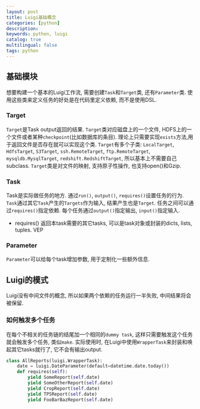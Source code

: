 ```yaml
---
layout: post
title: Luigi基础概念
categories: [python]
description: 
keywords: python, luigi
catalog: true
multilingual: false
tags: python
---
```


## 基础模块
想要构建一个基本的Luigi工作流, 需要创建`Task`和`Target`类, 还有`Parameter`类.
使用这些类来定义任务的好处是在代码里定义依赖, 而不是使用DSL.

### Target
`Target`是Task output返回的结果. `Target`类对应磁盘上的一个文件, HDFS上的一个文件或者某种`checkpoint`(比如数据库的条目). 理论上只需要实现`exists`方法,用于返回文件是否存在就可以实现这个类. `Target`有多个子类:
`LocalTarget`, `HdfsTarget`, `S3Target`, `ssh.RemoteTarget`, `ftp.RemoteTarget`, `mysqldb.MysqlTarget`, `redshift.RedshiftTarget`, 所以基本上不需要自己subclass.
`Target`类是对文件的映射, 支持原子性操作, 也支持open()和Gzip.

### Task
Task是实际做任务的地方. 通过`run()`, `output()`, `requires()`设置任务的行为. `Task`通过其它`Task`产生的`Targets`作为输入, 结果产生也是`Target`.
任务之间可以通过`requires()`指定依赖.
每个任务通过`output()`指定输出, `input()`指定输入.

- requires()
返回本task需要的其它tasks, 可以是task对象或封装的dicts, lists, tuples. VEP

### Parameter
`Parameter`可以给每个task增加参数, 用于定制化一些额外信息.

## Luigi的模式
Luigi没有中间文件的概念, 所以如果两个依赖的任务运行一半失败, 中间结果将会被保留.

### 如何触发多个任务
在每个不相关的任务链的结尾加一个相同的`dummy task`, 这样只需要触发这个任务就会触发多个任务, 类似`make`.
实际使用时, 在Luigi中使用`WrapperTask`来封装和唤起其它tasks就行了, 它不会有输出output.
```python
class AllReports(luigi.WrapperTask):
    date = luigi.DateParameter(default=datetime.date.today())
    def requires(self):
        yield SomeReport(self.date)
        yield SomeOtherReport(self.date)
        yield CropReport(self.date)
        yield TPSReport(self.date)
        yield FooBarBazReport(self.date)
```
